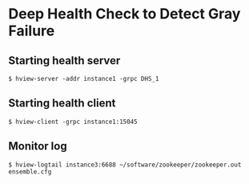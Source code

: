 # Deep Health Check to Detect Gray Failure

## Starting health server

`$ hview-server -addr instance1 -grpc DHS_1`

## Starting health client

`$ hview-client -grpc instance1:15045`

## Monitor log
`$ hview-logtail instance3:6688 ~/software/zookeeper/zookeeper.out ensemble.cfg`
